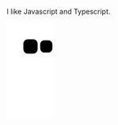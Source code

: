 I like Javascript and Typescript. 

![Snake animation](https://github.com/ahmadkhudai/ahmadkhudai/blob/output/github-contribution-grid-snake.svg)
